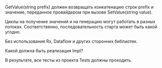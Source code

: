 GetValue(string prefix) должен возвращать конкатенацию строк prefix и значение, переданное провайдером при вызове SetValue(string value).

Циклы на получение значений и на генерацию могут работать в разных потоках. Соответственно, последовательность старта может быть какой угодно.

Без использования Rx, Dataflow и других сторонних библиотек.

Какой должна быть реализация Impl?

В результате, все тесты из проекта Tests должны проходить.